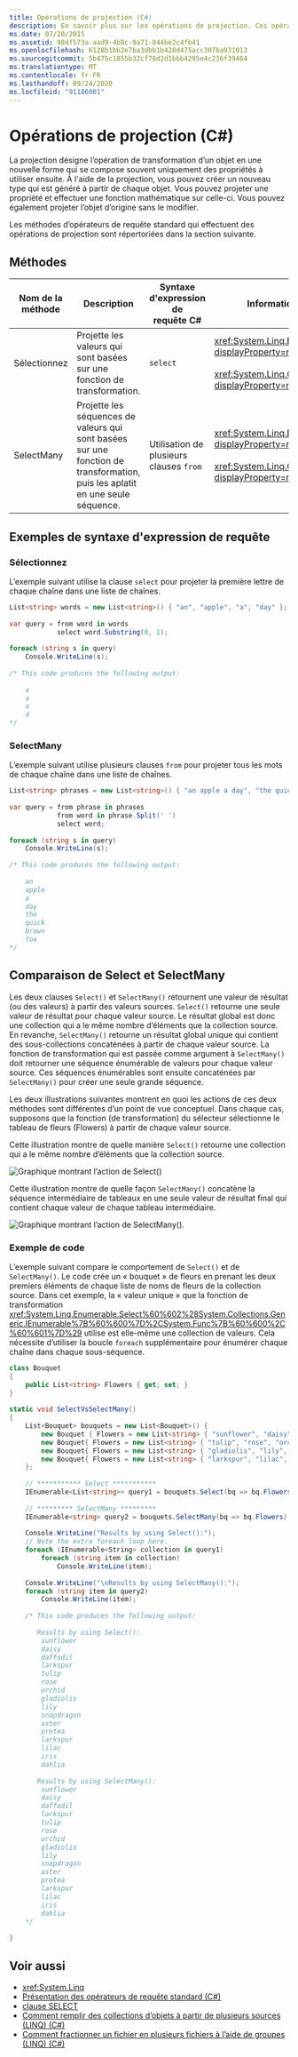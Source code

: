 ```yaml
---
title: Opérations de projection (C#)
description: En savoir plus sur les opérations de projection. Ces opérations transforment un objet en une nouvelle forme qui se compose souvent uniquement de propriétés qui seront utilisées ultérieurement.
ms.date: 07/20/2015
ms.assetid: 98df573a-aad9-4b8c-9a71-844be2c4fb41
ms.openlocfilehash: 6128b1bb2e7ba3dbb1b428d475acc307ba931013
ms.sourcegitcommit: 5b475c1855b32cf78d2d1bbb4295e4c236f39464
ms.translationtype: MT
ms.contentlocale: fr-FR
ms.lasthandoff: 09/24/2020
ms.locfileid: "91186001"
---
```

# <a name="projection-operations-c"></a>Opérations de projection (C#)

La projection désigne l’opération de transformation d’un objet en une nouvelle forme qui se compose souvent uniquement des propriétés à utiliser ensuite. À l'aide de la projection, vous pouvez créer un nouveau type qui est généré à partir de chaque objet. Vous pouvez projeter une propriété et effectuer une fonction mathématique sur celle-ci. Vous pouvez également projeter l’objet d’origine sans le modifier.  
  
 Les méthodes d’opérateurs de requête standard qui effectuent des opérations de projection sont répertoriées dans la section suivante.  
  
## <a name="methods"></a>Méthodes  
  
|Nom de la méthode|Description|Syntaxe d'expression de requête C#|Informations complémentaires|  
|-----------------|-----------------|---------------------------------|----------------------|  
|Sélectionnez|Projette les valeurs qui sont basées sur une fonction de transformation.|`select`|<xref:System.Linq.Enumerable.Select%2A?displayProperty=nameWithType><br /><br /> <xref:System.Linq.Queryable.Select%2A?displayProperty=nameWithType>|  
|SelectMany|Projette les séquences de valeurs qui sont basées sur une fonction de transformation, puis les aplatit en une seule séquence.|Utilisation de plusieurs clauses `from`|<xref:System.Linq.Enumerable.SelectMany%2A?displayProperty=nameWithType><br /><br /> <xref:System.Linq.Queryable.SelectMany%2A?displayProperty=nameWithType>|  
  
## <a name="query-expression-syntax-examples"></a>Exemples de syntaxe d'expression de requête  
  
### <a name="select"></a>Sélectionnez  

 L’exemple suivant utilise la clause `select` pour projeter la première lettre de chaque chaîne dans une liste de chaînes.  
  
```csharp  
List<string> words = new List<string>() { "an", "apple", "a", "day" };  
  
var query = from word in words  
            select word.Substring(0, 1);  
  
foreach (string s in query)  
    Console.WriteLine(s);  
  
/* This code produces the following output:  
  
    a  
    a  
    a  
    d  
*/  
```  
  
### <a name="selectmany"></a>SelectMany  

 L’exemple suivant utilise plusieurs clauses `from` pour projeter tous les mots de chaque chaîne dans une liste de chaînes.  
  
```csharp  
List<string> phrases = new List<string>() { "an apple a day", "the quick brown fox" };  
  
var query = from phrase in phrases  
            from word in phrase.Split(' ')  
            select word;  
  
foreach (string s in query)  
    Console.WriteLine(s);  
  
/* This code produces the following output:  
  
    an  
    apple  
    a  
    day  
    the  
    quick  
    brown  
    fox  
*/  
```  
  
## <a name="select-versus-selectmany"></a>Comparaison de Select et SelectMany  

 Les deux clauses `Select()` et `SelectMany()` retournent une valeur de résultat (ou des valeurs) à partir des valeurs sources. `Select()` retourne une seule valeur de résultat pour chaque valeur source. Le résultat global est donc une collection qui a le même nombre d’éléments que la collection source. En revanche, `SelectMany()` retourne un résultat global unique qui contient des sous-collections concaténées à partir de chaque valeur source. La fonction de transformation qui est passée comme argument à `SelectMany()` doit retourner une séquence énumérable de valeurs pour chaque valeur source. Ces séquences énumérables sont ensuite concaténées par `SelectMany()` pour créer une seule grande séquence.  
  
 Les deux illustrations suivantes montrent en quoi les actions de ces deux méthodes sont différentes d’un point de vue conceptuel. Dans chaque cas, supposons que la fonction (de transformation) du sélecteur sélectionne le tableau de fleurs (Flowers) à partir de chaque valeur source.  
  
 Cette illustration montre de quelle manière `Select()` retourne une collection qui a le même nombre d’éléments que la collection source.  
  
 ![Graphique montrant l’action de Select&#40;&#41;](./media/projection-operations/select-action-graphic.png)  
  
 Cette illustration montre de quelle façon `SelectMany()` concatène la séquence intermédiaire de tableaux en une seule valeur de résultat final qui contient chaque valeur de chaque tableau intermédiaire.  
  
 ![Graphique montrant l’action de SelectMany&#40;&#41;.](./media/projection-operations/select-many-action-graphic.png )  
  
### <a name="code-example"></a>Exemple de code  

 L’exemple suivant compare le comportement de `Select()` et de `SelectMany()`. Le code crée un « bouquet » de fleurs en prenant les deux premiers éléments de chaque liste de noms de fleurs de la collection source. Dans cet exemple, la « valeur unique » que la fonction de transformation <xref:System.Linq.Enumerable.Select%60%602%28System.Collections.Generic.IEnumerable%7B%60%600%7D%2CSystem.Func%7B%60%600%2C%60%601%7D%29> utilise est elle-même une collection de valeurs. Cela nécessite d’utiliser la boucle `foreach` supplémentaire pour énumérer chaque chaîne dans chaque sous-séquence.  
  
```csharp  
class Bouquet  
{  
    public List<string> Flowers { get; set; }  
}  
  
static void SelectVsSelectMany()  
{  
    List<Bouquet> bouquets = new List<Bouquet>() {  
        new Bouquet { Flowers = new List<string> { "sunflower", "daisy", "daffodil", "larkspur" }},  
        new Bouquet{ Flowers = new List<string> { "tulip", "rose", "orchid" }},  
        new Bouquet{ Flowers = new List<string> { "gladiolis", "lily", "snapdragon", "aster", "protea" }},  
        new Bouquet{ Flowers = new List<string> { "larkspur", "lilac", "iris", "dahlia" }}  
    };  
  
    // *********** Select ***********
    IEnumerable<List<string>> query1 = bouquets.Select(bq => bq.Flowers);  
  
    // ********* SelectMany *********  
    IEnumerable<string> query2 = bouquets.SelectMany(bq => bq.Flowers);  
  
    Console.WriteLine("Results by using Select():");  
    // Note the extra foreach loop here.  
    foreach (IEnumerable<String> collection in query1)  
        foreach (string item in collection)  
            Console.WriteLine(item);  
  
    Console.WriteLine("\nResults by using SelectMany():");  
    foreach (string item in query2)  
        Console.WriteLine(item);  
  
    /* This code produces the following output:  
  
       Results by using Select():  
        sunflower  
        daisy  
        daffodil  
        larkspur  
        tulip  
        rose  
        orchid  
        gladiolis  
        lily  
        snapdragon  
        aster  
        protea  
        larkspur  
        lilac  
        iris  
        dahlia  
  
       Results by using SelectMany():  
        sunflower  
        daisy  
        daffodil  
        larkspur  
        tulip  
        rose  
        orchid  
        gladiolis  
        lily  
        snapdragon  
        aster  
        protea  
        larkspur  
        lilac  
        iris  
        dahlia  
    */  
  
}  
```  
  
## <a name="see-also"></a>Voir aussi

- <xref:System.Linq>
- [Présentation des opérateurs de requête standard (C#)](./standard-query-operators-overview.md)
- [clause SELECT](../../../language-reference/keywords/select-clause.md)
- [Comment remplir des collections d’objets à partir de plusieurs sources (LINQ) (C#)](./how-to-populate-object-collections-from-multiple-sources-linq.md)
- [Comment fractionner un fichier en plusieurs fichiers à l’aide de groupes (LINQ) (C#)](./how-to-split-a-file-into-many-files-by-using-groups-linq.md)
